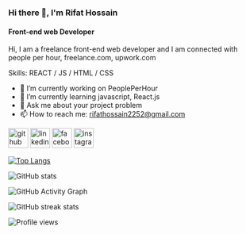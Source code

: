 ### Hi there 👋, I'm Rifat Hossain
#### Front-end web Developer
Hi, I am a freelance front-end web developer and I am connected with people per hour, freelance.com, upwork.com

Skills: REACT / JS / HTML / CSS

- 🔭 I’m currently working on PeoplePerHour 
- 🌱 I’m currently learning javascript, React.js 
- 💬 Ask me about your project problem 
- 📫 How to reach me: rifathossain2252@gmail.com 


[<img src='https://cdn.jsdelivr.net/npm/simple-icons@3.0.1/icons/github.svg' alt='github' height='40'>](https://github.com/rifathossain290)  [<img src='https://www.linkedin.com/in/rifathossain290/' alt='linkedin' height='40'>](https://www.linkedin.com/in/https://www.linkedin.com/in/rifathossain290//)  [<img src='https://www.facebook.com/profile.php?id=100051830897772' alt='facebook' height='40'>](https://www.facebook.com/https://www.facebook.com/profile.php?id=100051830897772)  [<img src='https://www.instagram.com/irrfankhan290/' alt='instagram' height='40'>](https://www.instagram.com/https://www.instagram.com/irrfankhan290//)  

[![Top Langs](https://github-readme-stats.vercel.app/api/top-langs/?username=rifathossain290)](https://github.com/anuraghazra/github-readme-stats)

![GitHub stats](https://github-readme-stats.vercel.app/api?username=rifathossain290&show_icons=true)  

![GitHub Activity Graph](https://activity-graph.herokuapp.com/graph?username=rifathossain290)  

![GitHub streak stats](https://github-readme-streak-stats.herokuapp.com/?user=rifathossain290)  

![Profile views](https://gpvc.arturio.dev/rifathossain290)  
